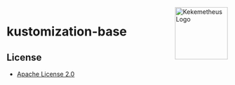 <a href="https://github.com/kekkoga">
    <img src="https://avatars.githubusercontent.com/u/83858856?s=300&v=4" alt="Kekemetheus Logo" title="Kekemetheus" align="right" height="120" />
</a>

# kustomization-base

## License

* [Apache License 2.0](./LICENSE)
